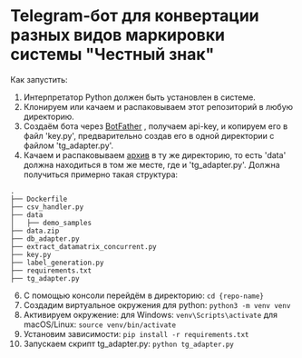 # **Telegram-бот для конвертации разных видов маркировки системы "Честный знак"**
Как запустить:
1) Интерпретатор Python должен быть установлен в системе.
2) Клонируем или качаем и распаковываем этот репозиторий в любую директорию.
3) Создаём бота через [BotFather](https://t.me/BotFather) , получаем api-key, и копируем его в файл 'key.py', предварительно создав его в одной директории с файлом 'tg_adapter.py'.
4) Качаем и распаковываем [архив](https://drive.google.com/file/d/1GKw7m3H7ZiVigjqHALNgxHMDznZZyShy/view?usp=sharing) в ту же директорию, то есть 'data' должна находиться в том же месте, где и 'tg_adapter.py'.
Должна получиться примерно такая структура:
```
.
├── Dockerfile
├── csv_handler.py
├── data
│   ├── demo_samples
├── data.zip
├── db_adapter.py
├── extract_datamatrix_concurrent.py
├── key.py
├── label_generation.py
├── requirements.txt
├── tg_adapter.py
```

6) С помощью консоли перейдём в директорию:
   `cd {repo-name}`
7) Создадим виртуальное окружения для python:
   `python3 -m venv venv`
8)  Активируем окружение:
   для Windows:
    `venv\Scripts\activate`
  для macOS/Linux:
   `source venv/bin/activate`
9) Установим зависимости:
    `pip install -r requirements.txt`
10) Запускаем скрипт tg_adapter.py:
    `python tg_adapter.py`
